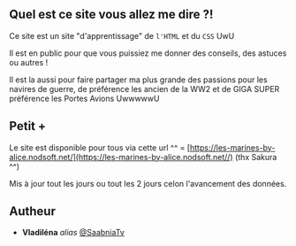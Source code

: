## Quel est ce site vous allez me dire ?!

Ce site est un site "d'apprentissage" de ```l'HTML``` et du ```CSS``` UwU

Il est en public pour que vous puissiez me donner des conseils, des astuces ou autres !

Il est la aussi pour faire partager ma plus grande des passions pour les navires de guerre, de préférence les ancien de la WW2 et de GIGA SUPER préférence les Portes Avions UwwwwwU

## Petit +

Le site est disponible pour tous via cette url ^^ = [https://les-marines-by-alice.nodsoft.net/](https://les-marines-by-alice.nodsoft.net//) (thx Sakura ^^)

Mis à jour tout les jours ou tout les 2 jours celon l'avancement des données.

## Autheur

* **Vladiléna** _alias_ [@SaabniaTv](https://github.com/SaabniaTv)
